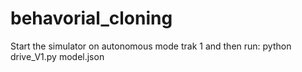 # behavorial_cloning

Start the simulator on autonomous mode trak 1 and then run:
python drive_V1.py model.json
